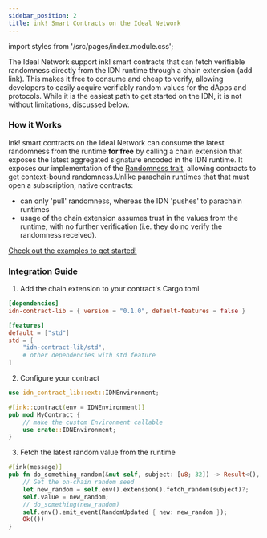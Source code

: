 ```yaml
---
sidebar_position: 2
title: ink! Smart Contracts on the Ideal Network
---
```


import styles from '/src/pages/index.module.css';

The Ideal Network support ink! smart contracts that can fetch verifiable randomness directly from the IDN runtime through a chain extension (add link). This makes it free to consume and cheap to verify, allowing developers to easily acquire verifiably random values for the dApps and protocols. While it is the easiest path to get started on the IDN, it is not without limitations, discussed below. 

### How it Works

Ink! smart contracts on the Ideal Network can consume the latest randomness from the runtime **for free** by calling a chain extension that exposes the latest aggregated signature encoded in the IDN runtime. It exposes our implementation of the [Randomness trait](https://paritytech.github.io/polkadot-sdk/master/frame_support/traits/trait.Randomness.html), allowing contracts to get context-bound randomness.Unlike parachain runtimes that that must open a subscription, native contracts:
- can only 'pull' randomness, whereas the IDN 'pushes' to parachain runtimes
- usage of the chain extension assumes trust in the values from the runtime, with no further verification (i.e. they do no verify the randomness received).

<div className={styles.linkBtn}>
    <a href="https://github.com/ideal-lab5/idn-sdk/tree/main/contracts/idn-contract-lib/examples/rand-extension-example" target="#">Check out the examples to get started!</a>
</div>

### Integration Guide

1. Add the chain extension to your contract's Cargo.toml

```toml
[dependencies]
idn-contract-lib = { version = "0.1.0", default-features = false }

[features]
default = ["std"]
std = [
    "idn-contract-lib/std",
    # other dependencies with std feature
]
```

2. Configure your contract

```rust
use idn_contract_lib::ext::IDNEnvironment;

#[ink::contract(env = IDNEnvironment)]
pub mod MyContract {
    // make the custom Environment callable
    use crate::IDNEnvironment;
}
```

3. Fetch the latest random value from the runtime

``` rust
#[ink(message)]
pub fn do_something_random(&mut self, subject: [u8; 32]) -> Result<(), RandomReadErr> {
    // Get the on-chain random seed
    let new_random = self.env().extension().fetch_random(subject)?;
    self.value = new_random;
    // do_something(new_random)
    self.env().emit_event(RandomUpdated { new: new_random });
    Ok(())
}
```
